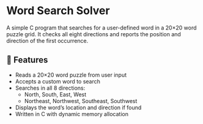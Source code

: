 # Word Search Solver

A simple C program that searches for a user-defined word in a 20×20 word puzzle grid. It checks all eight directions and reports the position and direction of the first occurrence.

## 📌 Features

- Reads a 20×20 word puzzle from user input
- Accepts a custom word to search
- Searches in all 8 directions:
  - North, South, East, West
  - Northeast, Northwest, Southeast, Southwest
- Displays the word’s location and direction if found
- Written in C with dynamic memory allocation
